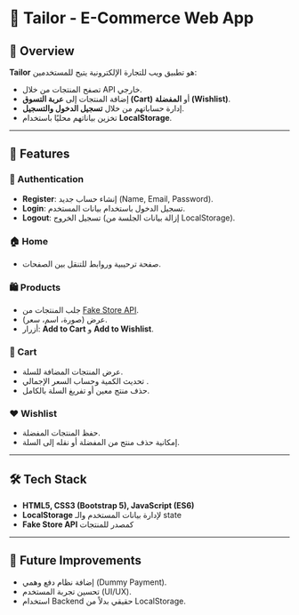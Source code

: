 # 🛒 Tailor - E-Commerce Web App

## 📌 Overview

**Tailor** هو تطبيق ويب للتجارة الإلكترونية يتيح للمستخدمين:

* تصفح المنتجات من خلال API خارجي.
* إضافة المنتجات إلى **عربة التسوق (Cart)** أو **المفضلة (Wishlist)**.
* إدارة حساباتهم من خلال **تسجيل الدخول والتسجيل**.
* تخزين بياناتهم محليًا باستخدام **LocalStorage**.

---

## 🚀 Features

### 👤 Authentication

* **Register**: إنشاء حساب جديد (Name, Email, Password).
* **Login**: تسجيل الدخول باستخدام بيانات المستخدم.
* **Logout**: تسجيل الخروج (إزالة بيانات الجلسة من LocalStorage).

### 🏠 Home

* صفحة ترحيبية وروابط للتنقل بين الصفحات.

### 🛍️ Products

* جلب المنتجات من [Fake Store API](https://dummyjson.com/docs/products).
* عرض (صورة، اسم، سعر).
* أزرار: **Add to Cart** و **Add to Wishlist**.

### 🛒 Cart

* عرض المنتجات المضافة للسلة.
* تحديث الكمية وحساب السعر الإجمالي .
* حذف منتج معين أو تفريغ السلة بالكامل.

### ❤️ Wishlist

* حفظ المنتجات المفضلة.
* إمكانية حذف منتج من المفضلة أو نقله إلى السلة.

---

## 🛠️ Tech Stack

* **HTML5, CSS3 (Bootstrap 5), JavaScript (ES6)**
* **LocalStorage** لإدارة بيانات المستخدم والـ state
* **Fake Store API** كمصدر للمنتجات

---

## 🔮 Future Improvements

* إضافة نظام دفع وهمي (Dummy Payment).
* تحسين تجربة المستخدم (UI/UX).
* استخدام Backend حقيقي بدلاً من LocalStorage.
